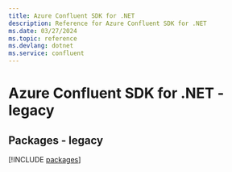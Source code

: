 ```yaml
---
title: Azure Confluent SDK for .NET
description: Reference for Azure Confluent SDK for .NET
ms.date: 03/27/2024
ms.topic: reference
ms.devlang: dotnet
ms.service: confluent
---
```

# Azure Confluent SDK for .NET - legacy
## Packages - legacy
[!INCLUDE [packages](confluent-index.md)]
